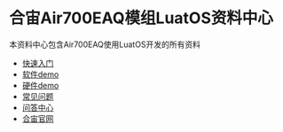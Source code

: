 # 合宙Air700EAQ模组LuatOS资料中心

本资料中心包含Air700EAQ使用LuatOS开发的所有资料

- [快速入门](quickstart/index.md)
- [软件demo](./app/index.md)
- [硬件demo](./hardware.md)
- [常见问题](./faq.md)
- [问答中心](https://chat.openluat.com/)
- [合宙官网](https://www.openluat.com/)

<script>
var tmp = window.location.pathname.split("/").filter(part => part.length > 0);
console.log(tmp)
var redirectUrl = 'quick_start/';
if (tmp.length == 0 || (tmp.length == 2 && window.location.pathname.endsWith("/"))) {
    // 如果符合，跳转到指定URL
    window.location.href = window.location.pathname + redirectUrl;
}
// 检查当前页面是否是首页
var path = window.location.pathname
</script>
